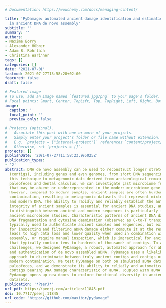 ```yaml
---
# Documentation: https://wowchemy.com/docs/managing-content/

title: 'PyDamage: automated ancient damage identification and estimation for contigs
  in ancient DNA de novo assembly'
subtitle: ''
summary: ''
authors:
- Maxime Borry
- Alexander Hübner
- Adam B. Rohrlach
- Christina Warinner
tags: []
categories: []
date: '2021-07-01'
lastmod: 2021-07-27T13:58:28+02:00
featured: false
draft: false

# Featured image
# To use, add an image named `featured.jpg/png` to your page's folder.
# Focal points: Smart, Center, TopLeft, Top, TopRight, Left, Right, BottomLeft, Bottom, BottomRight.
image:
  caption: ''
  focal_point: ''
  preview_only: false

# Projects (optional).
#   Associate this post with one or more of your projects.
#   Simply enter your project's folder or file name without extension.
#   E.g. `projects = ["internal-project"]` references `content/project/deep-learning/index.md`.
#   Otherwise, set `projects = []`.
projects: []
publishDate: '2021-07-27T11:58:23.995025Z'
publication_types:
- '2'
abstract: DNA de novo assembly can be used to reconstruct longer stretches of DNA
  (contigs), including genes and even genomes, from short DNA sequencing reads. Applying
  this technique to metagenomic data derived from archaeological remains, such as
  paleofeces and dental calculus, we can investigate past microbiome functional diversity
  that may be absent or underrepresented in the modern microbiome gene catalogue.
  However, compared to modern samples, ancient samples are often burdened with environmental
  contamination, resulting in metagenomic datasets that represent mixtures of ancient
  and modern DNA. The ability to rapidly and reliably establish the authenticity and
  integrity of ancient samples is essential for ancient DNA studies, and the ability
  to distinguish between ancient and modern sequences is particularly important for
  ancient microbiome studies. Characteristic patterns of ancient DNA damage, namely
  DNA fragmentation and cytosine deamination (observed as C-to-T transitions) are
  typically used to authenticate ancient samples and sequences, but existing tools
  for inspecting and filtering aDNA damage either compute it at the read level, which
  leads to high data loss and lower quality when used in combination with de novo
  assembly, or require manual inspection, which is impractical for ancient assemblies
  that typically contain tens to hundreds of thousands of contigs. To address these
  challenges, we designed PyDamage, a robust, automated approach for aDNA damage estimation
  and authentication of de novo assembled aDNA. PyDamage uses a likelihood ratio based
  approach to discriminate between truly ancient contigs and contigs originating from
  modern contamination. We test PyDamage on both on simulated aDNA data and archaeological
  paleofeces, and we demonstrate its ability to reliably and automatically identify
  contigs bearing DNA damage characteristic of aDNA. Coupled with aDNA de novo assembly,
  Pydamage opens up new doors to explore functional diversity in ancient metagenomic
  datasets.
publication: '*PeerJ*'
url_pdf: https://peerj.com/articles/11845.pdf
doi: 10.7717/peerj.11845
url_code: "https://github.com/maxibor/pydamage"
---
```


